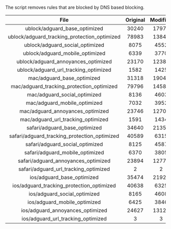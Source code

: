 The script removes rules that are blocked by DNS based blocking.


| File | Original | Modified |
|:----:|:-----:|:-----:|
| ublock/adguard_base_optimized | 30240 | 17970 |
| ublock/adguard_tracking_protection_optimized | 78983 | 13845 |
| ublock/adguard_social_optimized | 8075 | 4552 |
| ublock/adguard_mobile_optimized | 6339 | 3770 |
| ublock/adguard_annoyances_optimized | 23170 | 12389 |
| ublock/adguard_url_tracking_optimized | 1582 | 1425 |
| mac/adguard_base_optimized | 31318 | 19049 |
| mac/adguard_tracking_protection_optimized | 79796 | 14589 |
| mac/adguard_social_optimized | 8136 | 4603 |
| mac/adguard_mobile_optimized | 7032 | 3952 |
| mac/adguard_annoyances_optimized | 23746 | 12708 |
| mac/adguard_url_tracking_optimized | 1591 | 1434 |
| safari/adguard_base_optimized | 34640 | 21352 |
| safari/adguard_tracking_protection_optimized | 40589 | 6315 |
| safari/adguard_social_optimized | 8125 | 4587 |
| safari/adguard_mobile_optimized | 6370 | 3805 |
| safari/adguard_annoyances_optimized | 23894 | 12777 |
| safari/adguard_url_tracking_optimized | 2 | 2 |
| ios/adguard_base_optimized | 35474 | 21925 |
| ios/adguard_tracking_protection_optimized | 40638 | 6325 |
| ios/adguard_social_optimized | 8165 | 4608 |
| ios/adguard_mobile_optimized | 6425 | 3846 |
| ios/adguard_annoyances_optimized | 24627 | 13122 |
| ios/adguard_url_tracking_optimized | 3 | 3 |